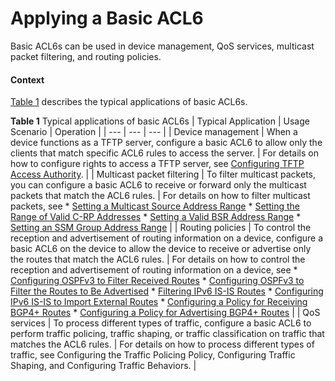 Applying a Basic ACL6
=====================

Basic ACL6s can be used in device management, QoS services, multicast packet filtering, and routing policies.

#### Context

[Table 1](#EN-US_TASK_0172365063__tab_dc_vrp_acl6_cfg_005201) describes the typical applications of basic ACL6s.

**Table 1** Typical applications of basic ACL6s
| Typical Application | Usage Scenario | Operation |
| --- | --- | --- |
| Device management | When a device functions as a TFTP server, configure a basic ACL6 to allow only the clients that match specific ACL6 rules to access the server. | For details on how to configure rights to access a TFTP server, see [Configuring TFTP Access Authority](dc_vrp_basic_cfg_0090.html). |
| Multicast packet filtering | To filter multicast packets, you can configure a basic ACL6 to receive or forward only the multicast packets that match the ACL6 rules. | For details on how to filter multicast packets, see  * [Setting a Multicast Source Address Range](dc_vrp_multicast_cfg_2011.html) * [Setting the Range of Valid C-RP Addresses](dc_vrp_multicast_cfg_2018.html) * [Setting a Valid BSR Address Range](dc_vrp_multicast_cfg_2020.html) * [Setting an SSM Group Address Range](dc_vrp_multicast_cfg_2024.html) |
| Routing policies | To control the reception and advertisement of routing information on a device, configure a basic ACL6 on the device to allow the device to receive or advertise only the routes that match the ACL6 rules. | For details on how to control the reception and advertisement of routing information on a device, see  * [Configuring OSPFv3 to Filter Received Routes](dc_vrp_ospfv3_cfg_2028.html) * [Configuring OSPFv3 to Filter the Routes to Be Advertised](dc_vrp_ospfv3_cfg_2029.html) * [Filtering IPv6 IS-IS Routes](dc_vrp_isis_cfg_1032.html) * [Configuring IPv6 IS-IS to Import External Routes](dc_vrp_isis_cfg_1038.html) * [Configuring a Policy for Receiving BGP4+ Routes](dc_vrp_bgp6_cfg_0031.html) * [Configuring a Policy for Advertising BGP4+ Routes](dc_vrp_bgp6_cfg_0030.html) |
| QoS services | To process different types of traffic, configure a basic ACL6 to perform traffic policing, traffic shaping, or traffic classification on traffic that matches the ACL6 rules. | For details on how to process different types of traffic, see Configuring the Traffic Policing Policy, Configuring Traffic Shaping, and Configuring Traffic Behaviors. |
